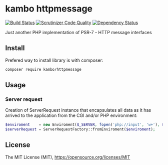 # kambo httpmessage
[![Build Status](https://img.shields.io/travis/kambo-1st/HttpMessage.svg?branch=master&style=flat-square)](https://travis-ci.org/kambo-1st/HttpMessage)
[![Scrutinizer Code Quality](https://img.shields.io/scrutinizer/g/kambo-1st/HttpMessage.svg?style=flat-square)](https://scrutinizer-ci.com/g/kambo-1st/HttpMessage/?branch=master)
[![Dependency Status](https://www.versioneye.com/user/projects/5761a83a0a82b20053182cce/badge.svg?style=flat)](https://www.versioneye.com/user/projects/5761a83a0a82b20053182cce)

Just another PHP implementation of PSR-7 - HTTP message interfaces

## Install

Prefered way to install library is with composer:
```sh
composer require kambo/httpmessage
```

## Usage

### Server request
Creation of ServerRequest instance that encapsulates all data as it has arrived to the
application from the CGI and/or PHP environment:

```php
$enviroment    = new Enviroment($_SERVER, fopen('php://input', 'w+'), $_COOKIE, $_FILES);
$serverRequest = ServerRequestFactory::fromEnviroment($enviroment);
```

## License
The MIT License (MIT), https://opensource.org/licenses/MIT